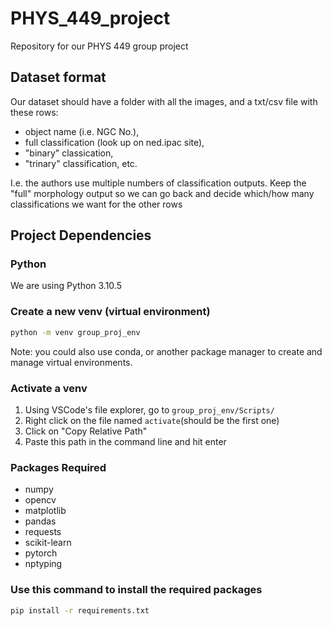 # PHYS_449_project

Repository for our PHYS 449 group project

## Dataset format

Our dataset should have a folder with all the images, and a txt/csv file with these rows:

- object name (i.e. NGC No.),
- full classification (look up on ned.ipac site),
- "binary" classication,
- "trinary" classification, etc.

I.e. the authors use multiple numbers of classification outputs. Keep the "full" morphology output so we can go back and decide which/how many classifications we want for the other rows

## Project Dependencies

### Python

We are using Python 3.10.5

### Create a new venv (virtual environment)

```sh
python -m venv group_proj_env
```

Note: you could also use conda, or another package manager to create and manage virtual environments.

### Activate a venv

1. Using VSCode's file explorer, go to `group_proj_env/Scripts/`
2. Right click on the file named `activate`(should be the first one)
3. Click on "Copy Relative Path"
4. Paste this path in the command line and hit enter

### Packages Required

- numpy
- opencv
- matplotlib
- pandas
- requests
- scikit-learn
- pytorch
- nptyping

### Use this command to install the required packages

```sh
pip install -r requirements.txt
```
